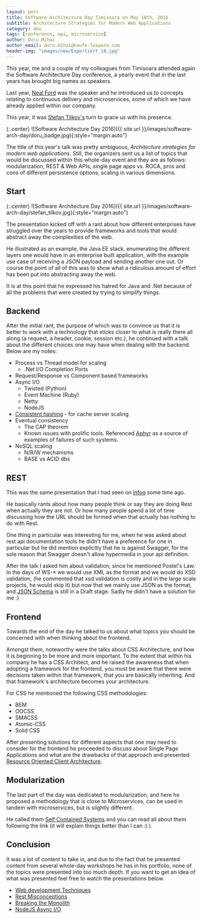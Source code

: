 ```yaml
---
layout: post
title: Software Architecture Day Timisoara on May 18th, 2016
subtitle: Architecture Strategies for Modern Web Applications
category: dev
tags: [conference, api, microservice]
author: Doru Mihai
author_email: doru.mihai@haufe-lexware.com
header-img: "images/new/Exportiert_18.jpg"
---
```


This year, me and a couple of my colleagues from Timisoara attended again the Software Architecture Day conference, a yearly event that in the last years has brought big names as speakers.

Last year, [Neal Ford](http://nealford.com/abstracts.html) was the speaker and he introduced us to concepts relating to continuous delivery and microservices, some of which we have already applied within our company.

This year, it was [Stefan Tilkov's](https://www.innoq.com/blog/st/) turn to grace us with his presence.

{:.center}
![Software Architecture Day 2016]({{ site.url }}/images/software-arch-day/doru_badge.jpg){:style="margin:auto"}

The title of this year's talk was pretty ambiguous, *Architecture strategies for modern web applications*. Still, the organizers sent us a list of topics that would be discussed within this whole-day event and they are as follows: modularization, REST & Web APIs, single page apps vs. ROCA, pros and cons of different persistence options, scaling in various dimensions.

## Start

{:.center}
![Software Architecture Day 2016]({{ site.url }}/images/software-arch-day/stefan_tilkov.jpg){:style="margin:auto"}

The presentation kicked off with a rant about how different enterprises have struggled over the years to provide frameworks and tools that would abstract away the complexities of the web.

He illustrated as an example, the Java EE stack, enumerating the different layers one would have in an enterprise built application, with the example use case of receiving a JSON payload and sending another one out. Or course the point of all of this was to show what a ridiculous amount of effort has been put into abstracting away the web.

It is at this point that he expressed his hatred for Java and .Net because of all the problems that were created by trying to simplify things.

## Backend

After the initial rant, the purpose of which was to convince us that it is better to work with a technology that sticks closer to what is really there all along (a request, a header, cookie, session etc.), he continued with a talk about the different choices one may have when dealing with the backend. Below are my notes:

- Process vs Thread model for scaling
  - .Net I/O Completion Ports
- Request/Response vs Component based frameworks
- Async I/O
  - Twisted (Python)
  - Event Machine (Ruby)
  - Netty
  - NodeJS
- [Consistent hashing](http://michaelnielsen.org/blog/consistent-hashing/) - for cache server scaling
- Eventual consistency
  - The CAP theorem
  - Known issues with prolific tools. Referenced [Aphyr](https://aphyr.com/posts/317-jepsen-elasticsearch) as a source of examples of failures of such systems.
- NoSQL scaling
  - N/R/W mechanisms
  - BASE vs ACID dbs

## REST
This was the same presentation that I had seen on [infoq](https://www.infoq.com/presentations/rest-misconceptions) some time ago.

He basically rants about how many people think or say they are doing Rest when actually they are not. Or how many people spend a lot of time discussing how the URL should be formed when that actually has nothing to do with Rest.

One thing in particular was interesting for me, when he was asked about rest api documentation tools he didn't have a preference for one in particular but he did mention explicitly that he is against Swagger, for the sole reason that Swagger doesn't allow hypermedia in your api definition.

After the talk I asked him about validation, since he mentioned Postel's Law. In the days of WS-* we would use XML as the format and we would do XSD validation, (he commented that xsd validation is costly and in the large scale projects, he would skip it) but now that we mainly use JSON as the format, and [JSON Schema](http://json-schema.org/documentation.html) is still in a Draft stage. Sadly he didn't have a solution for me :)

## Frontend

Towards the end of the day he talked to us about what topics you should be concerned with when thinking about the frontend.

Amongst them, noteworthy were the talks about CSS Architecture, and how it is beginning to be more and more important. To the extent that within his company he has a CSS Architect, and he raised the awareness that when adopting a framework for the frontend, you must be aware that there were decisions taken within that framework, that you are basically inheriting. And that framework's architecture becomes your architecture.

For CSS he mentioned the following CSS methodologies:
 - BEM
 - OOCSS
 - SMACSS
 - Atomic-CSS
 - Solid CSS

After presenting solutions for different aspects that one may need to consider for the frontend he proceeded to discuss about Single Page Applications and what are the drawbacks of that approach and presented [Resource Oriented Client Architecture](http://roca-style.org/).

## Modularization

The last part of the day was dedicated to modularization, and here he proposed a methodology that is close to Microservices, can be used in tandem with microservices, but is slightly different.

He called them [Self Contained Systems](http://scs-architecture.org/vs-ms.html) and you can read all about them following the link (it will explain things better than I can :) ).

## Conclusion

It was a lot of content to take in, and due to the fact that he presented content from several whole-day workshops he has in his portfolio, none of the topics were presented into too much depth. If you want to get an idea of what was presented feel free to watch the presentations below.

- [Web development Techniques](https://www.infoq.com/presentations/web-development-techniques)
- [Rest Misconceptions](https://www.infoq.com/presentations/rest-misconceptions)
- [Breaking the Monolith](https://www.infoq.com/presentations/Breaking-the-Monolith)
- [NodeJS Async I/O](https://www.infoq.com/presentations/Nodejs-Asynchronous-IO-for-Fun-and-Profit)
